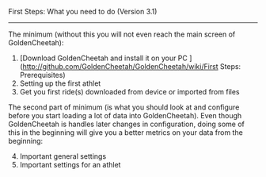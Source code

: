 First Steps: What you need to do (Version 3.1)
***
The minimum (without this you will not even reach the main screen of GoldenCheetah):

1. [Download GoldenCheetah and install it on your PC ](http://github.com/GoldenCheetah/GoldenCheetah/wiki/First Steps: Prerequisites)
2. Setting up the first athlet 
3. Get you first ride(s) downloaded from device or imported from files

The second part of minimum (is what you should look at and configure before you start loading a lot of data into GoldenCheetah). Even though GoldenCheetah is handles later changes in configuration, doing some of this in the beginning will give you a better metrics on your data from the beginning:

4. Important general settings
5. Important settings for an athlet




